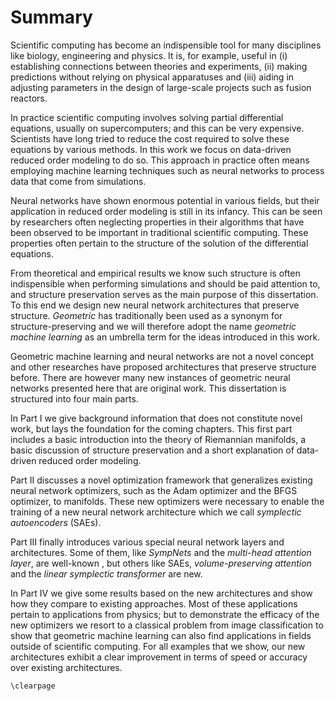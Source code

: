 # Summary

Scientific computing has become an indispensible tool for many disciplines like biology, engineering and physics. It is, for example, useful in (i) establishing connections between theories and experiments, (ii) making predictions without relying on physical apparatuses and (iii) aiding in adjusting parameters in the design of large-scale projects such as fusion reactors. 

In practice scientific computing involves solving partial differential equations, usually on supercomputers; and this can be very expensive. Scientists have long tried to reduce the cost required to solve these equations by various methods. In this work we focus on data-driven reduced order modeling to do so. This approach in practice often means employing machine learning techniques such as neural networks to process data that come from simulations.

Neural networks have shown enormous potential in various fields, but their application in reduced order modeling is still in its infancy. This can be seen by researchers often neglecting properties in their algorithms that have been observed to be important in traditional scientific computing. These properties often pertain to the structure of the solution of the differential equations.

From theoretical and empirical results we know such structure is often indispensible when performing simulations and should be paid attention to, and structure preservation serves as the main purpose of this dissertation. To this end we design new neural network architectures that preserve structure. *Geometric* has traditionally been used as a synonym for structure-preserving and we will therefore adopt the name *geometric machine learning* as an umbrella term for the ideas introduced in this work. 

Geometric machine learning and neural networks are not a novel concept and other researches have proposed architectures that preserve structure before. There are however many new instances of geometric neural networks presented here that are original work. This dissertation is structured into four main parts.

In Part I we give background information that does not constitute novel work, but lays the foundation for the coming chapters. This first part includes a basic introduction into the theory of Riemannian manifolds, a basic discussion of structure preservation and a short explanation of data-driven reduced order modeling.

Part II discusses a novel optimization framework that generalizes existing neural network optimizers, such as the Adam optimizer and the BFGS optimizer, to manifolds. These new optimizers were necessary to enable the training of a new neural network architecture which we call *symplectic autoencoders* (SAEs).

Part III finally introduces various special neural network layers and architectures. Some of them, like *SympNets* and the *multi-head attention layer*, are well-known , but others like SAEs, *volume-preserving attention* and the *linear symplectic transformer* are new.

In Part IV we give some results based on the new architectures and show how they compare to existing approaches. Most of these applications pertain to applications from physics; but to demonstrate the efficacy of the new optimizers we resort to a classical problem from image classification to show that geometric machine learning can also find applications in fields outside of scientific computing. For all examples that we show, our new architectures exhibit a clear improvement in terms of speed or accuracy over existing architectures.

```@raw latex
\clearpage
```